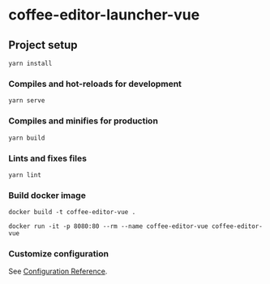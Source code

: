 # coffee-editor-launcher-vue

## Project setup
```
yarn install
```

### Compiles and hot-reloads for development
```
yarn serve
```

### Compiles and minifies for production
```
yarn build
```

### Lints and fixes files
```
yarn lint
```

### Build docker image
```
docker build -t coffee-editor-vue .

docker run -it -p 8080:80 --rm --name coffee-editor-vue coffee-editor-vue
```

### Customize configuration
See [Configuration Reference](https://cli.vuejs.org/config/).
